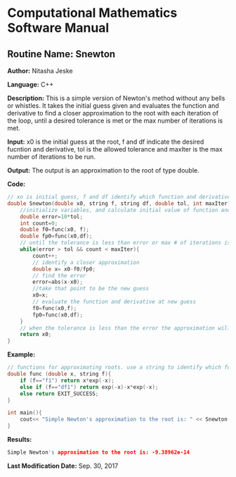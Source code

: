 # Computational Mathematics Software Manual

## **Routine Name:** Snewton

**Author:** Nitasha Jeske

**Language:** C++

**Description:** This is a simple version of Newton's method without any bells or whistles. It takes the initial guess given and evaluates the function and derivative to find a closer approximation to the root with each iteration of the loop, until a desired tolerance is met or the max number of iterations is met. 

**Input:** x0 is the initial guess at the root, f and df indicate the desired fucntion and derivative, tol is the allowed tolerance and maxIter is the max number of iterations to be run. 

**Output:** The output is an approximation to the root of type double.

**Code:**
```C++
// xo is initial guess, f and df identify which function and derivative in the func function
double Snewton(double x0, string f, string df, double tol, int maxIter){
    //initialize variables, and calculate initial value of function and derivative
    double error=10*tol;
    int count=0;
    double f0=func(x0, f);
    double fp0=func(x0,df);
    // until the tolerance is less than error or max # of iterations is exceeded
    while(error > tol && count < maxIter){
        count++;
        // identify a closer approximation
        double x= x0-f0/fp0;
        // find the error
        error=abs(x-x0);
        //take that point to be the new guess
        x0=x;
        // evaluate the function and derivative at new guess
        f0=func(x0,f);
        fp0=func(x0,df);
    }
    // when the tolerance is less than the error the approximation will be returned
    return x0;
}
```

**Example:**
```C++
// functions for approximating roots. use a string to identify which function is called
double func (double x, string f){
    if (f=="f1") return x*exp(-x);
    else if (f=="df1") return exp(-x)-x*exp(-x);
    else return EXIT_SUCCESS;
}

int main(){
    cout<< "Simple Newton's approximation to the root is: " << Snewton(0.5, "f1", "df1", .0001, 10) <<endl;
}
```

**Results:**  
```C++
Simple Newton's approximation to the root is: -9.38962e-14
```

**Last Modification Date:** Sep. 30, 2017


